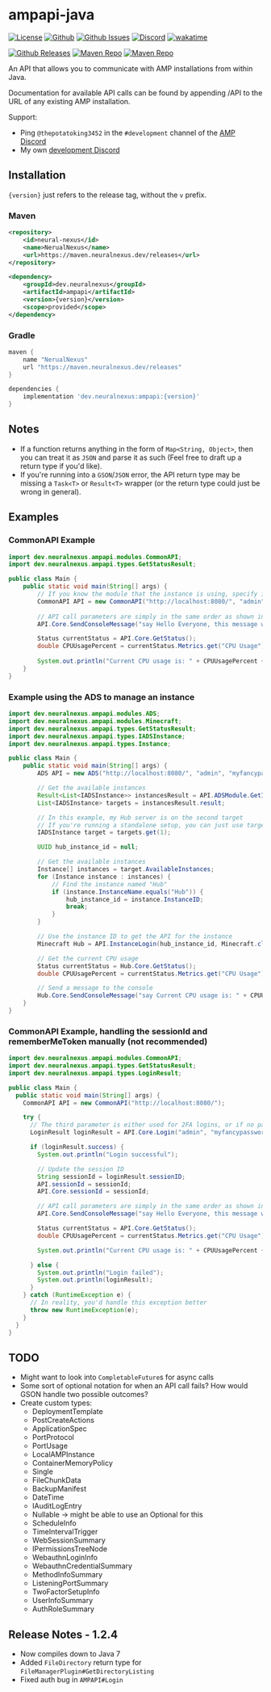 # ampapi-java

[![License](https://img.shields.io/github/license/p0t4t0sandwich/ampapi-java?color=blue)](https://img.shields.io/github/downloads/p0t4t0sandwich/ampapi-java/LICENSE)
[![Github](https://img.shields.io/github/stars/p0t4t0sandwich/ampapi-java)](https://github.com/p0t4t0sandwich/ampapi-java)
[![Github Issues](https://img.shields.io/github/issues/p0t4t0sandwich/ampapi-java?label=Issues)](https://github.com/p0t4t0sandwich/ampapi-java/issues)
[![Discord](https://img.shields.io/discord/1067482396246683708?color=7289da&logo=discord&logoColor=white)](https://discord.neuralnexus.dev)
[![wakatime](https://wakatime.com/badge/github/p0t4t0sandwich/ampapi-java.svg)](https://wakatime.com/badge/github/p0t4t0sandwich/ampapi-java)

[![Github Releases](https://img.shields.io/github/downloads/p0t4t0sandwich/ampapi-java/total?label=Github&logo=github&color=181717)](https://github.com/p0t4t0sandwich/ampapi-java/releases)
[![Maven Repo](https://img.shields.io/maven-metadata/v?label=Release&metadataUrl=https%3A%2F%2Fmaven.neuralnexus.dev%2Freleases%2Fdev%2Fneuralnexus%2Fampapi%2Fmaven-metadata.xml)](https://maven.neuralnexus.dev/#/releases/dev/neuralnexus/ampapi)
[![Maven Repo](https://img.shields.io/maven-metadata/v?label=Snapshot&metadataUrl=https%3A%2F%2Fmaven.neuralnexus.dev%2Fsnapshots%2Fdev%2Fneuralnexus%2Fampapi%2Fmaven-metadata.xml)](https://maven.neuralnexus.dev/#/snapshots/dev/neuralnexus/ampapi)

An API that allows you to communicate with AMP installations from within Java.

Documentation for available API calls can be found by appending /API to the URL of any existing AMP installation.

Support:

- Ping `@thepotatoking3452` in the `#development` channel of the [AMP Discord](https://discord.gg/cubecoders)
- My own [development Discord](https://discord.neuralnexus.dev/)

## Installation

`{version}` just refers to the release tag, without the `v` prefix.

### Maven

```xml
<repository>
    <id>neural-nexus</id>
    <name>NerualNexus</name>
    <url>https://maven.neuralnexus.dev/releases</url>
</repository>

<dependency>
    <groupId>dev.neuralnexus</groupId>
    <artifactId>ampapi</artifactId>
    <version>{version}</version>
    <scope>provided</scope>
</dependency>
```

### Gradle

```gradle
maven {
    name "NerualNexus"
    url "https://maven.neuralnexus.dev/releases"
}

dependencies {
    implementation 'dev.neuralnexus:ampapi:{version}'
}
```

## Notes

- If a function returns anything in the form of `Map<String, Object>`, then you can treat it as `JSON` and parse it as such (Feel free to draft up a return type if you'd like).
- If you're running into a `GSON`/`JSON` error, the API return type may be missing a `Task<T>` or `Result<T>` wrapper (or the return type could just be wrong in general).

## Examples

### CommonAPI Example

```java
import dev.neuralnexus.ampapi.modules.CommonAPI;
import dev.neuralnexus.ampapi.types.GetStatusResult;

public class Main {
    public static void main(String[] args) {
        // If you know the module that the instance is using, specify it instead of CommonAPI
        CommonAPI API = new CommonAPI("http://localhost:8080/", "admin", "myfancypassword123", "", "");
        
        // API call parameters are simply in the same order as shown in the documentation.
        API.Core.SendConsoleMessage("say Hello Everyone, this message was sent from the Java API!");

        Status currentStatus = API.Core.GetStatus();
        double CPUUsagePercent = currentStatus.Metrics.get("CPU Usage").Percent;
        
        System.out.println("Current CPU usage is: " + CPUUsagePercent + "%");
    }
}
```

### Example using the ADS to manage an instance

```java
import dev.neuralnexus.ampapi.modules.ADS;
import dev.neuralnexus.ampapi.modules.Minecraft;
import dev.neuralnexus.ampapi.types.GetStatusResult;
import dev.neuralnexus.ampapi.types.IADSInstance;
import dev.neuralnexus.ampapi.types.Instance;

public class Main {
    public static void main(String[] args) {
        ADS API = new ADS("http://localhost:8080/", "admin", "myfancypassword123", "", "");

        // Get the available instances
        Result<List<IADSInstance>> instancesResult = API.ADSModule.GetInstances();
        List<IADSInstance> targets = instancesResult.result;

        // In this example, my Hub server is on the second target
        // If you're running a standalone setup, you can just use targets.get(0)
        IADSInstance target = targets.get(1);

        UUID hub_instance_id = null;

        // Get the available instances
        Instance[] instances = target.AvailableInstances;
        for (Instance instance : instances) {
            // Find the instance named "Hub"
            if (instance.InstanceName.equals("Hub")) {
                hub_instance_id = instance.InstanceID;
                break;
            }
        }

        // Use the instance ID to get the API for the instance
        Minecraft Hub = API.InstanceLogin(hub_instance_id, Minecraft.class);

        // Get the current CPU usage
        Status currentStatus = Hub.Core.GetStatus();
        double CPUUsagePercent = currentStatus.Metrics.get("CPU Usage").Percent;

        // Send a message to the console
        Hub.Core.SendConsoleMessage("say Current CPU usage is: " + CPUUsagePercent + "%");
    }
}
```

### CommonAPI Example, handling the sessionId and rememberMeToken manually (not recommended)

```java
import dev.neuralnexus.ampapi.modules.CommonAPI;
import dev.neuralnexus.ampapi.types.GetStatusResult;
import dev.neuralnexus.ampapi.types.LoginResult;

public class Main {
  public static void main(String[] args) {
    CommonAPI API = new CommonAPI("http://localhost:8080/");

    try {
      // The third parameter is either used for 2FA logins, or if no password is specified to use a remembered token from a previous login, or a service login token.
      LoginResult loginResult = API.Core.Login("admin", "myfancypassword123", "", false);

      if (loginResult.success) {
        System.out.println("Login successful");

        // Update the session ID
        String sessionId = loginResult.sessionID;
        API.sessionId = sessionId;
        API.Core.sessionId = sessionId;

        // API call parameters are simply in the same order as shown in the documentation.
        API.Core.SendConsoleMessage("say Hello Everyone, this message was sent from the Java API!");

        Status currentStatus = API.Core.GetStatus();
        double CPUUsagePercent = currentStatus.Metrics.get("CPU Usage").Percent;

        System.out.println("Current CPU usage is: " + CPUUsagePercent + "%");

      } else {
        System.out.println("Login failed");
        System.out.println(loginResult);
      }
    } catch (RuntimeException e) {
      // In reality, you'd handle this exception better
      throw new RuntimeException(e);
    }
  }
}
```

## TODO

- Might want to look into `CompletableFuture`s for async calls
- Some sort of optional notation for when an API call fails? How would GSON handle two possible outcomes?
- Create custom types:
  - DeploymentTemplate
  - PostCreateActions
  - ApplicationSpec
  - PortProtocol
  - PortUsage
  - LocalAMPInstance
  - ContainerMemoryPolicy
  - Single
  - FileChunkData
  - BackupManifest
  - DateTime
  - IAuditLogEntry
  - Nullable -> might be able to use an Optional for this
  - ScheduleInfo
  - TimeIntervalTrigger
  - WebSessionSummary
  - IPermissionsTreeNode
  - WebauthnLoginInfo
  - WebauthnCredentialSummary
  - MethodInfoSummary
  - ListeningPortSummary
  - TwoFactorSetupInfo
  - UserInfoSummary
  - AuthRoleSummary

## Release Notes - 1.2.4

- Now compiles down to Java 7
- Added `FileDirectory` return type for `FileManagerPlugin#GetDirectoryListing`
- Fixed auth bug in `AMPAPI#Login`
